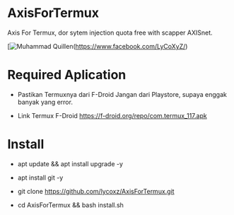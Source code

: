 # AxisForTermux
Axis For Termux, dor sytem injection quota free with scapper AXISnet.

[![Muhammad Quillen](https://i.ibb.co/NFw5zTQ/termux-apiaxis.jg)(https://www.facebook.com/LyCoXyZ/) 

# Required Aplication
- Pastikan Termuxnya dari F-Droid Jangan dari Playstore, supaya enggak banyak yang error.

- Link Termux F-Droid https://f-droid.org/repo/com.termux_117.apk

# Install
- apt update && apt install upgrade -y

- apt install git -y

- git clone https://github.com/lycoxz/AxisForTermux.git

- cd AxisForTermux && bash install.sh
